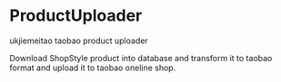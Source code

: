 ProductUploader
===============

ukjiemeitao taobao product uploader

Download ShopStyle product into database and transform it to taobao format and upload it to taobao oneline shop.
